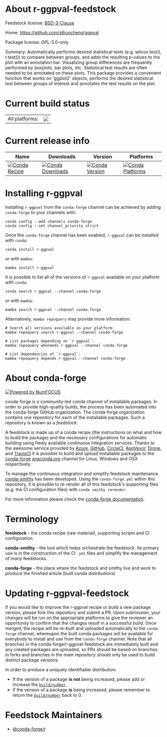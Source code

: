 About r-ggpval-feedstock
========================

Feedstock license: [BSD-3-Clause](https://github.com/conda-forge/r-ggpval-feedstock/blob/main/LICENSE.txt)

Home: https://github.com/s6juncheng/ggpval

Package license: GPL-3.0-only

Summary: Automatically performs desired statistical tests (e.g. wilcox.test(), t.test()) to compare between groups, and adds the resulting p-values to the plot with an annotation bar. Visualizing group differences are frequently performed by boxplots, bar plots, etc. Statistical test results are often needed to be annotated on these plots. This package provides a convenient function that works on 'ggplot2' objects, performs the desired statistical test between groups of interest and annotates the test results on the plot.

Current build status
====================


<table><tr><td>All platforms:</td>
    <td>
      <a href="https://dev.azure.com/conda-forge/feedstock-builds/_build/latest?definitionId=14709&branchName=main">
        <img src="https://dev.azure.com/conda-forge/feedstock-builds/_apis/build/status/r-ggpval-feedstock?branchName=main">
      </a>
    </td>
  </tr>
</table>

Current release info
====================

| Name | Downloads | Version | Platforms |
| --- | --- | --- | --- |
| [![Conda Recipe](https://img.shields.io/badge/recipe-r--ggpval-green.svg)](https://anaconda.org/conda-forge/r-ggpval) | [![Conda Downloads](https://img.shields.io/conda/dn/conda-forge/r-ggpval.svg)](https://anaconda.org/conda-forge/r-ggpval) | [![Conda Version](https://img.shields.io/conda/vn/conda-forge/r-ggpval.svg)](https://anaconda.org/conda-forge/r-ggpval) | [![Conda Platforms](https://img.shields.io/conda/pn/conda-forge/r-ggpval.svg)](https://anaconda.org/conda-forge/r-ggpval) |

Installing r-ggpval
===================

Installing `r-ggpval` from the `conda-forge` channel can be achieved by adding `conda-forge` to your channels with:

```
conda config --add channels conda-forge
conda config --set channel_priority strict
```

Once the `conda-forge` channel has been enabled, `r-ggpval` can be installed with `conda`:

```
conda install r-ggpval
```

or with `mamba`:

```
mamba install r-ggpval
```

It is possible to list all of the versions of `r-ggpval` available on your platform with `conda`:

```
conda search r-ggpval --channel conda-forge
```

or with `mamba`:

```
mamba search r-ggpval --channel conda-forge
```

Alternatively, `mamba repoquery` may provide more information:

```
# Search all versions available on your platform:
mamba repoquery search r-ggpval --channel conda-forge

# List packages depending on `r-ggpval`:
mamba repoquery whoneeds r-ggpval --channel conda-forge

# List dependencies of `r-ggpval`:
mamba repoquery depends r-ggpval --channel conda-forge
```


About conda-forge
=================

[![Powered by
NumFOCUS](https://img.shields.io/badge/powered%20by-NumFOCUS-orange.svg?style=flat&colorA=E1523D&colorB=007D8A)](https://numfocus.org)

conda-forge is a community-led conda channel of installable packages.
In order to provide high-quality builds, the process has been automated into the
conda-forge GitHub organization. The conda-forge organization contains one repository
for each of the installable packages. Such a repository is known as a *feedstock*.

A feedstock is made up of a conda recipe (the instructions on what and how to build
the package) and the necessary configurations for automatic building using freely
available continuous integration services. Thanks to the awesome service provided by
[Azure](https://azure.microsoft.com/en-us/services/devops/), [GitHub](https://github.com/),
[CircleCI](https://circleci.com/), [AppVeyor](https://www.appveyor.com/),
[Drone](https://cloud.drone.io/welcome), and [TravisCI](https://travis-ci.com/)
it is possible to build and upload installable packages to the
[conda-forge](https://anaconda.org/conda-forge) [anaconda.org](https://anaconda.org/)
channel for Linux, Windows and OSX respectively.

To manage the continuous integration and simplify feedstock maintenance
[conda-smithy](https://github.com/conda-forge/conda-smithy) has been developed.
Using the ``conda-forge.yml`` within this repository, it is possible to re-render all of
this feedstock's supporting files (e.g. the CI configuration files) with ``conda smithy rerender``.

For more information please check the [conda-forge documentation](https://conda-forge.org/docs/).

Terminology
===========

**feedstock** - the conda recipe (raw material), supporting scripts and CI configuration.

**conda-smithy** - the tool which helps orchestrate the feedstock.
                   Its primary use is in the construction of the CI ``.yml`` files
                   and simplify the management of *many* feedstocks.

**conda-forge** - the place where the feedstock and smithy live and work to
                  produce the finished article (built conda distributions)


Updating r-ggpval-feedstock
===========================

If you would like to improve the r-ggpval recipe or build a new
package version, please fork this repository and submit a PR. Upon submission,
your changes will be run on the appropriate platforms to give the reviewer an
opportunity to confirm that the changes result in a successful build. Once
merged, the recipe will be re-built and uploaded automatically to the
`conda-forge` channel, whereupon the built conda packages will be available for
everybody to install and use from the `conda-forge` channel.
Note that all branches in the conda-forge/r-ggpval-feedstock are
immediately built and any created packages are uploaded, so PRs should be based
on branches in forks and branches in the main repository should only be used to
build distinct package versions.

In order to produce a uniquely identifiable distribution:
 * If the version of a package **is not** being increased, please add or increase
   the [``build/number``](https://docs.conda.io/projects/conda-build/en/latest/resources/define-metadata.html#build-number-and-string).
 * If the version of a package **is** being increased, please remember to return
   the [``build/number``](https://docs.conda.io/projects/conda-build/en/latest/resources/define-metadata.html#build-number-and-string)
   back to 0.

Feedstock Maintainers
=====================

* [@conda-forge/r](https://github.com/orgs/conda-forge/teams/r/)

